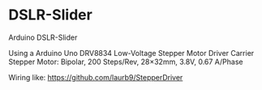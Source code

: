 # DSLR-Slider
Arduino DSLR-Slider

Using a Arduino Uno
DRV8834 Low-Voltage Stepper Motor Driver Carrier
Stepper Motor: Bipolar, 200 Steps/Rev, 28×32mm, 3.8V, 0.67 A/Phase

Wiring like:
https://github.com/laurb9/StepperDriver
